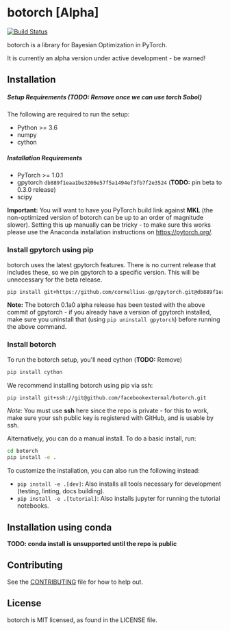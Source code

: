 # botorch [Alpha]
[![Build Status](
  https://travis-ci.com/facebookexternal/botorch.svg?token=esFvpzSw7sLSsfe1PAr1&branch=master
)](https://travis-ci.com/facebookexternal/botorch)

botorch is a library for Bayesian Optimization in PyTorch.

It is currently an alpha version under active development - be warned!


## Installation

##### Setup Requirements (TODO: Remove once we can use torch Sobol)

The following are required to run the setup:

- Python >= 3.6
- numpy
- cython


##### Installation Requirements

- PyTorch >= 1.0.1
- gpytorch `db889f1eaa1be3206e57f5a1494ef3fb7f2e3524` (**TODO:** pin beta to 0.3.0 release)
- scipy

**Important:**
You will want to have you PyTorch build link against **MKL** (the non-optimized
version of botorch can be up to an order of magnitude slower). Setting this up
manually can be tricky - to make sure this works please use the Anaconda
installation instructions on https://pytorch.org/.


### Install gpytorch using pip

botorch uses the latest gpytorch features. There is no current release that
includes these, so we pin gpytorch to a specific version. This will be unnecessary
for the beta release.

```bash
pip install git+https://github.com/cornellius-gp/gpytorch.git@db889f1eaa1be3206e57f5a1494ef3fb7f2e3524
```
**Note:** The botorch 0.1a0 alpha release has been tested with the above commit
of gpytorch - if you already have a version of gpytorch installed, make sure
you uninstall that (using `pip uninstall gpytorch`) before running the above
command.


### Install botorch

To run the botorch setup, you'll need cython (**TODO:** Remove)
```bash
pip install cython
```

We recommend installing botorch using pip via ssh:
```bash
pip install git+ssh://git@github.com/facebookexternal/botorch.git
```

*Note:* You must use **ssh** here since the repo is private - for this to work,
make sure your ssh public key is registered with GitHub, and is usable by ssh.

Alternatively, you can do a manual install. To do a basic install, run:
```bash
cd botorch
pip install -e .
```

To customize the installation, you can also run the following instead:
* `pip install -e .[dev]`: Also installs all tools necessary for development
  (testing, linting, docs building).
* `pip install -e .[tutorial]`: Also installs jupyter for running the tutorial
  notebooks.



## Installation using conda

**TODO: conda install is unsupported until the repo is public**



## Contributing
See the [CONTRIBUTING](CONTRIBUTING.md) file for how to help out.


## License
botorch is MIT licensed, as found in the LICENSE file.
